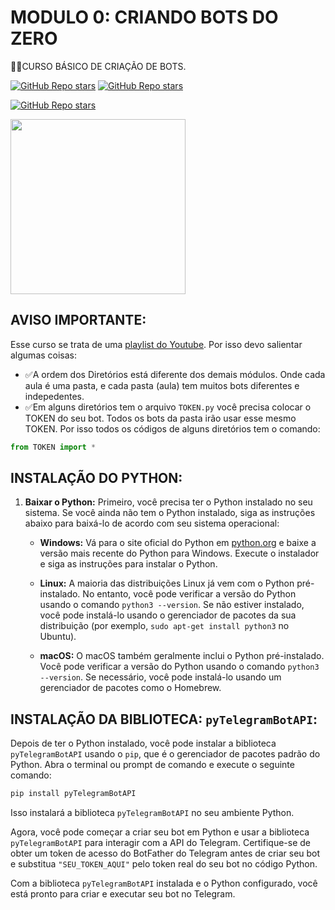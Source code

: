 # MODULO 0: CRIANDO BOTS DO ZERO
👨‍⚖️CURSO BÁSICO DE CRIAÇÃO DE BOTS.

[![GitHub Repo stars](https://img.shields.io/badge/VILHALVA-GITHUB-03A9F4?logo=github)](https://github.com/VILHALVA) 
[![GitHub Repo stars](https://img.shields.io/badge/NOSSOS-CURSOS-03A9F4?logo=github)](https://github.com/VILHALVA?tab=repositories&q=CURSO&type=public&language=&sort=) <br>

[![GitHub Repo stars](https://img.shields.io/badge/-PLAYLIST%20DO%20YOUTUBE-blueviolet)](https://www.youtube.com/playlist?list=PLheIVUbpfWZ2wDRHulCcuIVF-9lkIvyBi)

<img src="https://static-s.aa-cdn.net/img/gp/20600015011937/Awi79vd4pDQb-YvVtdgiyecFOuZBezvRScyq5mkBbfkJSG5TlwH9BYq-EuPGKfPmm-8?v=1" align="center" width="280"> <br>

## AVISO IMPORTANTE:
Esse curso se trata de uma [playlist do Youtube](https://www.youtube.com/playlist?list=PLheIVUbpfWZ2wDRHulCcuIVF-9lkIvyBi). Por isso devo salientar algumas coisas:
* ✅A ordem dos Diretórios está diferente dos demais módulos. Onde cada aula é uma pasta, e cada pasta (aula) tem muitos bots diferentes e indepedentes.
* ✅Em alguns diretórios tem o arquivo `TOKEN.py` você precisa colocar o TOKEN do seu bot. Todos os bots da pasta irão usar esse mesmo TOKEN. Por isso todos os códigos de alguns diretórios tem o comando: 
```python
from TOKEN import *
```

## INSTALAÇÃO DO PYTHON:
1. **Baixar o Python:** Primeiro, você precisa ter o Python instalado no seu sistema. Se você ainda não tem o Python instalado, siga as instruções abaixo para baixá-lo de acordo com seu sistema operacional:

   - **Windows:** Vá para o site oficial do Python em [python.org](https://www.python.org/downloads/windows/) e baixe a versão mais recente do Python para Windows. Execute o instalador e siga as instruções para instalar o Python.

   - **Linux:** A maioria das distribuições Linux já vem com o Python pré-instalado. No entanto, você pode verificar a versão do Python usando o comando `python3 --version`. Se não estiver instalado, você pode instalá-lo usando o gerenciador de pacotes da sua distribuição (por exemplo, `sudo apt-get install python3` no Ubuntu).

   - **macOS:** O macOS também geralmente inclui o Python pré-instalado. Você pode verificar a versão do Python usando o comando `python3 --version`. Se necessário, você pode instalá-lo usando um gerenciador de pacotes como o Homebrew.

## INSTALAÇÃO DA BIBLIOTECA: `pyTelegramBotAPI`:
Depois de ter o Python instalado, você pode instalar a biblioteca `pyTelegramBotAPI` usando o `pip`, que é o gerenciador de pacotes padrão do Python. Abra o terminal ou prompt de comando e execute o seguinte comando:

```bash
pip install pyTelegramBotAPI
```

Isso instalará a biblioteca `pyTelegramBotAPI` no seu ambiente Python.

Agora, você pode começar a criar seu bot em Python e usar a biblioteca `pyTelegramBotAPI` para interagir com a API do Telegram. Certifique-se de obter um token de acesso do BotFather do Telegram antes de criar seu bot e substitua `"SEU_TOKEN_AQUI"` pelo token real do seu bot no código Python.

Com a biblioteca `pyTelegramBotAPI` instalada e o Python configurado, você está pronto para criar e executar seu bot no Telegram.
